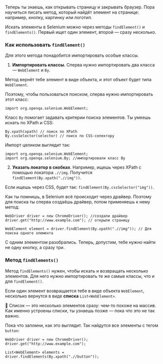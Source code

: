 Теперь ты знаешь, как открывать страницу и закрывать браузер. Пора научиться писать метод, который найдёт элемент на странице: например, кнопку, картинку или логотип.

Искать элементы в Selenium можно через методы `findElement()` и `findElements()`. Первый ищет один элемент, второй — сразу несколько.

### Как использовать `findElement()`

Для этого метода понадобится импортировать особые классы.

1. **Импортировать классы.** Сперва нужно импортировать два класса — `WebElement` и `By`.

Метод вернёт тебе элемент в виде объекта, и этот объект будет типа `WebElement`.

Поэтому, чтобы пользоваться поиском, сперва нужно импортировать этот класс:
```
import org.openqa.selenium.WebElement; 
```

Класс `By` помогает задавать критерии поиска элементов. Ты умеешь искать по XPath и CSS:
```
By.xpath(xpath) // поиск по XPath
By.cssSelector(selector) // поиск по CSS-селектору 
```

Импорт целиком выглядит так:
```
import org.openqa.selenium.WebElement;
import org.openqa.selenium.By; //импортировали класс By 
```

2. **Указать локатор в скобках**. Например, ищешь через XPath с помощью локатора `.//img`. Получится `findElement(By.xpath(".//img"))`.

Если ищешь через CSS, будет так: `findElement(By.cssSelector("img"))`.

Как ты помнишь, в Selenium всё происходит через драйвер. Поэтому для поиска ты сперва создаёшь драйвер, потом применяешь к нему метод:
```
WebDriver driver = new ChromeDriver(); //создали драйвер
driver.get("http://www.example.com"); // открыли страницу

WebElement element = driver.findElement(By.xpath(".//img")); // Для поиска одного элемента 
```

С одним элементом разобрались. Теперь, допустим, тебе нужно найти не одну кнопку, а сразу три.

### Метод `findElements()`

Метод `findElements()` нужен, чтобы искать и возвращать несколько элементов. Для него нужно импортировать те же самые классы, что и для `findElement()`.

Если один элемент возвращается тебе в виде объекта `WebElement`, несколько вернутся в виде **списка** `List<WebElement>`.

🔎 Список — это несколько элементов сразу: чем-то похоже на массив. Как именно устроены списки, ты узнаешь позже — пока что это не так важно.

Пока что запомни, как это выглядит. Так найдутся все элементы с тегом `button`:
```
WebDriver driver = new ChromeDriver();
driver.get("http://www.example.com");

List<WebElement> elements = driver.findElements(By.xpath(".//button")); 
```